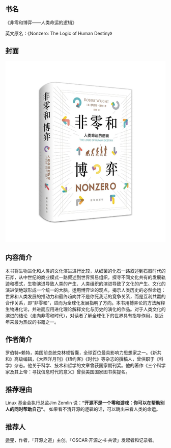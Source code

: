 ##  书名

《非零和博弈——人类命运的逻辑》

英文原名：《Nonzero: The Logic of Human Destiny》

## 封面

![](./face-image/non-zero-game.jpg)

## 内容简介

本书将生物进化和人类的文化演进进行比较，从细菌的化石一路叙述到石器时代的石斧，从中世纪的商业模式一路叙述到世界贸易组织，探寻不同文化共有的发展轨迹和模式，生物演进导致人类的产生、人类组织的演进导致了文化的产生、文化的演进使地球形成一个统一的大脑。运用博弈论的观点，揭示人类历史的必然命运：世界和人类发展的推动力和最终趋向并不是你死我活的竞争关系，而是互利共赢的合作关系，即“非零和”，进而为全球化发展指明了方向。本书用搏弈论的方法解释生物进化论，并进而应用进化理论解释文化与历史的演化的作品。对于人类文化的演进的结论（走向非零和时代），对读者了解全球化下的世界具有指导作用，是近年来最为热议的书籍之一。

## 作者简介

罗伯特•赖特，美国前总统克林顿智囊，全球百位最具影响力思想家之一。《新共和》高级编辑，《大西洋月刊》《纽约客》《时代》等杂志的撰稿人，曾供职于《科学》杂志。他关于科学、技术和哲学的文章曾获国家期刊奖。他的著作《三个科学家及其上帝：寻找信息时代的意义》曾获美国国家图书奖提名。

## 推荐理由

Linux 基金会执行总监Jim Zemlin 说：**“开源不是一个零和游戏：你可以在帮助别人的同时帮助自己”**。 如果看不清开源的逻辑的话，可以跳出来看人类的命运。

## 推荐人

[适兕](https://opensourceway.community/all_about_kuosi)，作者，「开源之道」主创。「OSCAR·开源之书·共读」发起者和记录者。
